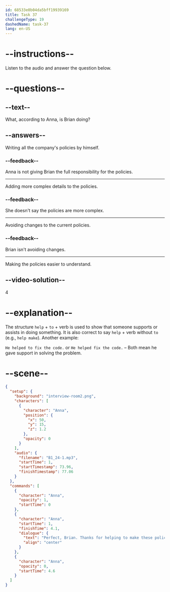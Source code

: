 ```yaml
---
id: 68533e0b04da5bff19939169
title: Task 37
challengeType: 19
dashedName: task-37
lang: en-US
---
```


<!-- (Audio) Anna: Perfect, Brian. Thanks for helping to make these policies clearer. -->

# --instructions--

Listen to the audio and answer the question below.

# --questions--

## --text--

What, according to Anna, is Brian doing?

## --answers--

Writing all the company's policies by himself.

### --feedback--

Anna is not giving Brian the full responsibility for the policies.

---

Adding more complex details to the policies.

### --feedback--

She doesn't say the policies are more complex.

---

Avoiding changes to the current policies.

### --feedback--

Brian isn't avoiding changes.

---

Making the policies easier to understand.

## --video-solution--

4

# --explanation--

The structure `help` + `to` + verb is used to show that someone supports or assists in doing something. It is also correct to say `help` + verb without `to` (e.g., `help make`). Another example: 

`He helped to fix the code.` or `He helped fix the code.` – Both mean he gave support in solving the problem.

# --scene--

```json
{
  "setup": {
    "background": "interview-room2.png",
    "characters": [
      {
        "character": "Anna",
        "position": {
          "x": 50,
          "y": 15,
          "z": 1.2
        },
        "opacity": 0
      }
    ],
    "audio": {
      "filename": "B1_24-1.mp3",
      "startTime": 1,
      "startTimestamp": 73.96,
      "finishTimestamp": 77.06
    }
  },
  "commands": [
    {
      "character": "Anna",
      "opacity": 1,
      "startTime": 0
    },
    {
      "character": "Anna",
      "startTime": 1,
      "finishTime": 4.1,
      "dialogue": {
        "text": "Perfect, Brian. Thanks for helping to make these policies clearer.",
        "align": "center"
      }
    },
    {
      "character": "Anna",
      "opacity": 0,
      "startTime": 4.6
    }
  ]
}
```
